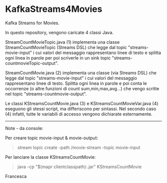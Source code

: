 # KafkaStreams4Movies


Kafka Streams for Movies.

In questo repository, vengono caricate 4 classi Java.
 
StreamCountMovieTopic.java (1) implementa una classe StreamCountMovieTopic (Streams DSL) che legge dal
topic "streams-movie-input" i cui valori del messaggio rappresentano linee di testo e 
splitta ogni linea in parole per poi scriverle in un sink topic "streams-countmovieTopic-output".
 
StreamCountMovie.java (2) implementa una classe (via Streams DSL) che legge dal topic "streams-movie-input" 
i cui valori del messaggio rappresentano linee di testo. Splitta ogni linea in parole e poi conta le 
occorrenze (o altre funzioni di count sum,min,max,avg...) che vengo scritte nel topic "streams-countmovie-output".
 
Le classi KStreamsCountMovie.java (3) e KStreamsCountMovieVar.java (4)
eseguono gli stessi script, ma differiscono per sintassi.
Nel secondo caso (4) infatti, tutte le variabili di accesso vengono dichiarate esternamente.

_________________
Note - da console:

  Per creare topic movie-input & movie-output:
   > stream topic create -path /movie-stream -topic movie-input 
    
 Per lanciare la classe KStreamsCountMovie:  
   > java -cp "$(mapr clientclasspath):<Application Name>.jar" KStreamsCountMovie

Francesca
